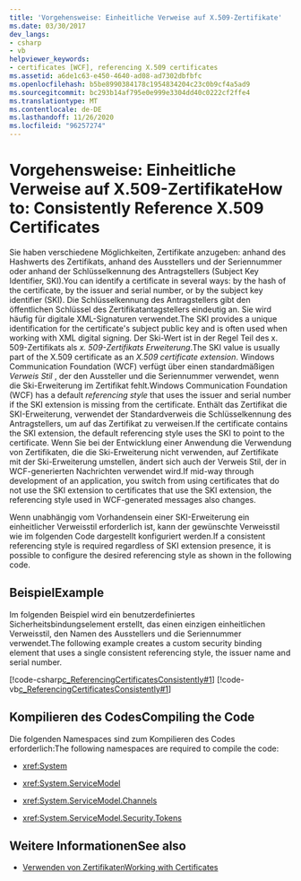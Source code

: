 ```yaml
---
title: 'Vorgehensweise: Einheitliche Verweise auf X.509-Zertifikate'
ms.date: 03/30/2017
dev_langs:
- csharp
- vb
helpviewer_keywords:
- certificates [WCF], referencing X.509 certificates
ms.assetid: a6de1c63-e450-4640-ad08-ad7302dbfbfc
ms.openlocfilehash: b5be8990384178c1954834204c23c0b9cf4a5ad9
ms.sourcegitcommit: bc293b14af795e0e999e3304dd40c0222cf2ffe4
ms.translationtype: MT
ms.contentlocale: de-DE
ms.lasthandoff: 11/26/2020
ms.locfileid: "96257274"
---
```

# <a name="how-to-consistently-reference-x509-certificates"></a><span data-ttu-id="271c0-102">Vorgehensweise: Einheitliche Verweise auf X.509-Zertifikate</span><span class="sxs-lookup"><span data-stu-id="271c0-102">How to: Consistently Reference X.509 Certificates</span></span>

<span data-ttu-id="271c0-103">Sie haben verschiedene Möglichkeiten, Zertifikate anzugeben: anhand des Hashwerts des Zertifikats, anhand des Ausstellers und der Seriennummer oder anhand der Schlüsselkennung des Antragstellers (Subject Key Identifier, SKI).</span><span class="sxs-lookup"><span data-stu-id="271c0-103">You can identify a certificate in several ways: by the hash of the certificate, by the issuer and serial number, or by the subject key identifier (SKI).</span></span> <span data-ttu-id="271c0-104">Die Schlüsselkennung des Antragstellers gibt den öffentlichen Schlüssel des Zertifikatantagstellers eindeutig an. Sie wird häufig für digitale XML-Signaturen verwendet.</span><span class="sxs-lookup"><span data-stu-id="271c0-104">The SKI provides a unique identification for the certificate's subject public key and is often used when working with XML digital signing.</span></span> <span data-ttu-id="271c0-105">Der Ski-Wert ist in der Regel Teil des x. 509-Zertifikats als *x. 509-Zertifikats Erweiterung*.</span><span class="sxs-lookup"><span data-stu-id="271c0-105">The SKI value is usually part of the X.509 certificate as an *X.509 certificate extension*.</span></span> <span data-ttu-id="271c0-106">Windows Communication Foundation (WCF) verfügt über einen standardmäßigen *Verweis Stil* , der den Aussteller und die Seriennummer verwendet, wenn die Ski-Erweiterung im Zertifikat fehlt.</span><span class="sxs-lookup"><span data-stu-id="271c0-106">Windows Communication Foundation (WCF) has a default *referencing style* that uses the issuer and serial number if the SKI extension is missing from the certificate.</span></span> <span data-ttu-id="271c0-107">Enthält das Zertifikat die SKI-Erweiterung, verwendet der Standardverweis die Schlüsselkennung des Antragstellers, um auf das Zertifikat zu verweisen.</span><span class="sxs-lookup"><span data-stu-id="271c0-107">If the certificate contains the SKI extension, the default referencing style uses the SKI to point to the certificate.</span></span> <span data-ttu-id="271c0-108">Wenn Sie bei der Entwicklung einer Anwendung die Verwendung von Zertifikaten, die die Ski-Erweiterung nicht verwenden, auf Zertifikate mit der Ski-Erweiterung umstellen, ändert sich auch der Verweis Stil, der in WCF-generierten Nachrichten verwendet wird.</span><span class="sxs-lookup"><span data-stu-id="271c0-108">If mid-way through development of an application, you switch from using certificates that do not use the SKI extension to certificates that use the SKI extension, the referencing style used in WCF-generated messages also changes.</span></span>  
  
 <span data-ttu-id="271c0-109">Wenn unabhängig vom Vorhandensein einer SKI-Erweiterung ein einheitlicher Verweisstil erforderlich ist, kann der gewünschte Verweisstil wie im folgenden Code dargestellt konfiguriert werden.</span><span class="sxs-lookup"><span data-stu-id="271c0-109">If a consistent referencing style is required regardless of SKI extension presence, it is possible to configure the desired referencing style as shown in the following code.</span></span>  
  
## <a name="example"></a><span data-ttu-id="271c0-110">Beispiel</span><span class="sxs-lookup"><span data-stu-id="271c0-110">Example</span></span>  

 <span data-ttu-id="271c0-111">Im folgenden Beispiel wird ein benutzerdefiniertes Sicherheitsbindungselement erstellt, das einen einzigen einheitlichen Verweisstil, den Namen des Ausstellers und die Seriennummer verwendet.</span><span class="sxs-lookup"><span data-stu-id="271c0-111">The following example creates a custom security binding element that uses a single consistent referencing style, the issuer name and serial number.</span></span>  
  
 [!code-csharp[c_ReferencingCertificatesConsistently#1](../../../../samples/snippets/csharp/VS_Snippets_CFX/c_referencingcertificatesconsistently/cs/source.cs#1)]
 [!code-vb[c_ReferencingCertificatesConsistently#1](../../../../samples/snippets/visualbasic/VS_Snippets_CFX/c_referencingcertificatesconsistently/vb/source.vb#1)]  
  
## <a name="compiling-the-code"></a><span data-ttu-id="271c0-112">Kompilieren des Codes</span><span class="sxs-lookup"><span data-stu-id="271c0-112">Compiling the Code</span></span>  

 <span data-ttu-id="271c0-113">Die folgenden Namespaces sind zum Kompilieren des Codes erforderlich:</span><span class="sxs-lookup"><span data-stu-id="271c0-113">The following namespaces are required to compile the code:</span></span>  
  
- <xref:System>  
  
- <xref:System.ServiceModel>  
  
- <xref:System.ServiceModel.Channels>  
  
- <xref:System.ServiceModel.Security.Tokens>  
  
## <a name="see-also"></a><span data-ttu-id="271c0-114">Weitere Informationen</span><span class="sxs-lookup"><span data-stu-id="271c0-114">See also</span></span>

- [<span data-ttu-id="271c0-115">Verwenden von Zertifikaten</span><span class="sxs-lookup"><span data-stu-id="271c0-115">Working with Certificates</span></span>](working-with-certificates.md)
